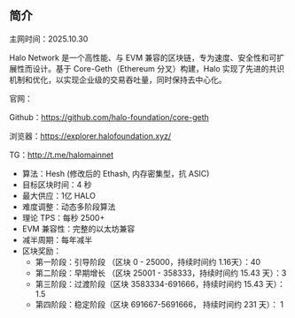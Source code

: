 ## 简介

主网时间：2025.10.30

Halo Network 是一个高性能、与 EVM 兼容的区块链，专为速度、安全性和可扩展性而设计。基于 Core-Geth（Ethereum 分叉）构建，Halo 实现了先进的共识机制和优化，以实现企业级的交易吞吐量，同时保持去中心化。



官网：

Github：https://github.com/halo-foundation/core-geth

浏览器：https://explorer.halofoundation.xyz/

TG：http://t.me/halomainnet



- 算法：Hesh (修改后的 Ethash, 内存密集型，抗 ASIC)
- 目标区块时间：4 秒
- 最大供应：1亿 HALO
- 难度调整：动态多阶段算法
- 理论 TPS：每秒 2500+
-  EVM 兼容性：完整的以太坊兼容
- 减半周期：每年减半
- 区块奖励：
  - 第一阶段：引导阶段 （区块 0 - 25000，持续时间约 1.16天）：40
  - 第二阶段：早期增长 （区块 25001 - 358333，持续时间约 15.43 天）：3
  - 第三阶段：过渡阶段（区块 3583334-691666，持续时间约 15.43 天）：1.5
  - 第四阶段：稳定阶段（区块 691667-5691666， 持续时间约 231 天）： 1



